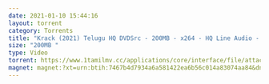```yaml
---
date: 2021-01-10 15:44:16
layout: torrent
category: Torrents
title: "Krack (2021) Telugu HQ DVDSrc - 200MB - x264 - HQ Line Audio - MP3 :"
size: "200MB "
type: Video
torrent: https://www.1tamilmv.cc/applications/core/interface/file/attachment.php?id=71560
magnet: magnet:?xt=urn:btih:7467b4d7934a6a581422ea6b56c014a83074aa84&dn=www.1TamilMV.cc%20-%20Krack%20(2021)%20Telugu%20HQ%20DVDSrc%20-%20200MB%20-%20x264%20-%20HQ%20Line%20Aud.mkv&tr=udp%3a%2f%2fp4p.arenabg.com%3a1337%2fannounce&tr=http%3a%2f%2fpow7.com%3a80%2fannounce&tr=udp%3a%2f%2ftracker.tiny-vps.com%3a6969%2fannounce&tr=http%3a%2f%2ftracker2.itzmx.com%3a6961%2fannounce&tr=udp%3a%2f%2f151.80.120.114%3a2710%2fannounce&tr=udp%3a%2f%2f9.rarbg.com%3a2790%2fannounce&tr=udp%3a%2f%2f9.rarbg.to%3a2740%2fannounce&tr=udp%3a%2f%2fopen.stealth.si%3a80%2fannounce&tr=udp%3a%2f%2ftracker.leechers-paradise.org%3a6969%2fannounce&tr=udp%3a%2f%2ftracker.opentrackr.org%3a1337%2fannounce&tr=http%3a%2f%2ft.nyaatracker.com%3a80%2fannounce
---
```

